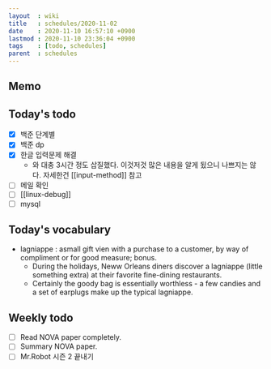```yaml
---
layout  : wiki
title   : schedules/2020-11-02
date    : 2020-11-10 16:57:10 +0900
lastmod : 2020-11-10 23:36:04 +0900
tags    : [todo, schedules]
parent  : schedules
---
```


## Memo
## Today's todo
 * [X] 백준 단계별
 * [X] 백준 dp
 * [X] 한글 입력문제 해결
   * 와 대충 3시간 정도 삽질했다. 이것저것 많은 내용을 알게 됬으니 나쁘지는 않다. 자세한건 [[input-method]] 참고
 * [ ] 메일 확인
 * [ ] [[linux-debug]]
 * [ ] mysql

## Today's vocabulary
 * lagniappe : asmall gift vien with a purchase to a customer, by way of compliment or for good measure; bonus.
   * During the holidays, Neww Orleans diners discover a lagniappe (little something extra) at their favorite fine-dining restaurants.
   * Certainly the goody bag is essentially worthless - a few candies and a set of earplugs make up the typical lagniappe.
## Weekly todo
 * [ ] Read NOVA paper completely.
 * [ ] Summary NOVA paper.
 * [ ] Mr.Robot 시즌 2 끝내기
